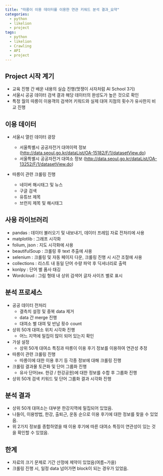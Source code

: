 ```yaml
---
title: "따릉이 이용 데이터를 이용한 연관 키워드 분석 결과_요약"
categories:
  - python
  - likelion
  - project
tags:
  - python
  - likelion
  - Crawling
  - API
  - project
---
```


## Project 시작 계기
- 교육 진행 간 배운 내용의 실습 진행(멋쟁이 사자처럼 AI School 3기)
- 서울시 공공 데이터 검색 결과 해당 데이터의 완성도가 높은 것으로 확인
- 특정 월의 따릉이 이용객의 검색어 키워드와 실제 대여 지점의 횟수가 유사한지 비교 진행

## 이용 데이터
- 서울시 열린 데이터 광장
  * 서울특별시 공공자전거 대여이력 정보
    (http://data.seoul.go.kr/dataList/OA-15182/F/1/datasetView.do)
  * 서울특별시 공공자전거 대여소 정보
    (http://data.seoul.go.kr/dataList/OA-13252/F/1/datasetView.do)

- 따릉이 관련 크롤링 진행
  * 네이버 해시태그 및 뉴스
  * 구글 검색
  * 유튜브 제목
  * 브런치 제목 및 해시태그
 
## 사용 라이브러리
- pandas : 데이터 불러오기 및 내보내기, 데이터 프레임 자료 전처리에 사용
- matplotlib : 그래프 시각화
- folium, json : 지도 시각화에 사용
- beautifulSoup : 크롤링 후 text 추출에 사용
- selenium : 크롤링 및 자동 페이지 다운, 크롤링 진행 시 시간 조절에 사용
- collections : 리스트 내 동일 단어 수량 파악 후 딕셔너리로 출력
- konlpy : 단어 별 품사 태깅
- Wordcloud : 그림 형태 내 상위 검색어 글자 사이즈 별로 표시


## 분석 프로세스
- 공공 데이터 전처리
  * 결측치 설정 및 중복 data 제거
  * data 간 merge 진행
  * 대여소 별 대여 및 반납 횟수 count
- 상위 50개 대여소 위치 시각화 진행
  * 어느 지역에 밀집이 많이 되어 있는지 확인
- 가설 설정
  * 상위 50개 대여소 특징과 따릉이 이용 후기 정보를 이용하여 연관성 추정
- 따릉이 관련 크롤링 진행
  * 따릉이에 대한 이용 후기 등 각종 정보에 대해 크롤링 진행
- 크롤링 결과물 토큰화 및 단어 그룹화 진행
  * 유사 단어(ex. 한강 / 한강공원)에 대한 정보를 수합 후 그룹화 진행
- 상위 50개 검색 키워드 및 단어 그룹화 결과 시각화 진행

## 분석 결과
- 상위 50개 대여소는 대부분 한강지역에 밀집되어 있었음.
- 나들이, 이용방법, 한강, 출퇴근, 운동 순으로 이용 후기에 대한 정보를 찾을 수 있었음.
- 위 2가지 정보를 종합하였을 때 이용 후기에 따른 대여소 특징이 연관성이 있는 것을 확인할 수 있었음.

## 한계
- 자료의 크기 문제로 기간 산정에 제약이 있었음(여름~가을)
- 크롤링 진행 시, 일정 data 넘어가면 block이 되는 경우가 있었음.

